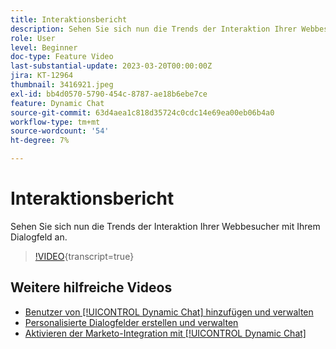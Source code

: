 ```yaml
---
title: Interaktionsbericht
description: Sehen Sie sich nun die Trends der Interaktion Ihrer Webbesucher mit Ihrem Dialogfeld an.
role: User
level: Beginner
doc-type: Feature Video
last-substantial-update: 2023-03-20T00:00:00Z
jira: KT-12964
thumbnail: 3416921.jpeg
exl-id: bb4d0570-5790-454c-8787-ae18b6ebe7ce
feature: Dynamic Chat
source-git-commit: 63d4aea1c818d35724c0cdc14e69ea00eb06b4a0
workflow-type: tm+mt
source-wordcount: '54'
ht-degree: 7%

---
```


# Interaktionsbericht

Sehen Sie sich nun die Trends der Interaktion Ihrer Webbesucher mit Ihrem Dialogfeld an.

>[!VIDEO](https://video.tv.adobe.com/v/3416921/?quality=12&learn=on){transcript=true}

## Weitere hilfreiche Videos

* [Benutzer von [!UICONTROL Dynamic Chat] hinzufügen und verwalten](user-management.md)
* [Personalisierte Dialogfelder erstellen und verwalten](dialogue-management.md)
* [Aktivieren der Marketo-Integration mit [!UICONTROL Dynamic Chat]](marketo-integration.md)
